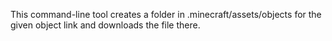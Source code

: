 This command-line tool creates a folder in .minecraft/assets/objects for the given object link and downloads the file there.
